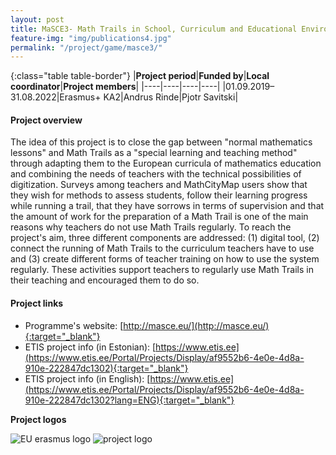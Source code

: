 ```yaml
---
layout: post
title: MaSCE3- Math Trails in School, Curriculum and Educational Environments of Europe 
feature-img: "img/publications4.jpg"
permalink: "/project/game/masce3/"
---
```


{:class="table table-border"}
|**Project period**|**Funded by**|**Local coordinator**|**Project members**|
|----|----|----|----|
|01.09.2019–31.08.2022|Erasmus+ KA2|Andrus Rinde|Pjotr Savitski|

#### Project overview
The idea of this project is to close the gap between "normal mathematics lessons" and Math Trails as a "special learning and teaching method" through adapting them to the European curricula of mathematics education and combining the needs of teachers with the technical possibilities of digitization. Surveys among teachers and MathCityMap users show that they wish for methods to assess students, follow their learning progress while running a trail, that they have sorrows in terms of supervision and that the amount of work for the preparation of a Math Trail is one of the main reasons why teachers do not use Math Trails regularly. To reach the project's aim, three different components are addressed: (1) digital tool, (2) connect the running of Math Trails to the curriculum teachers have to use and (3) create different forms of teacher training on how to use the system regularly. These activities support teachers to regularly use Math Trails in their teaching and encouraged them to do so.  

#### Project links

- Programme's website: [http://masce.eu/](http://masce.eu/){:target="_blank"}
- ETIS project info (in Estonian): [https://www.etis.ee](https://www.etis.ee/Portal/Projects/Display/af9552b6-4e0e-4d8a-910e-222847dc1302){:target="_blank"} 
- ETIS project info (in English): [https://www.etis.ee](https://www.etis.ee/Portal/Projects/Display/af9552b6-4e0e-4d8a-910e-222847dc1302?lang=ENG){:target="_blank"} 

**Project logos**
<div> 
    <img class="img-fluid-innews" src="{{ '/img/financier_logos/erasmus_K2.jpg' | prepend: site.baseurl }}" alt="EU erasmus logo">
    <img class="img-fluid-innews" src="{{ '/img/project_logos/MaSCE.jpg' | prepend: site.baseurl }}" alt="project logo">
</div>